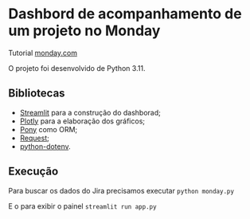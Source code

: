 # Dashbord de acompanhamento de um projeto no Monday

Tutorial [monday.com](https://support.monday.com/hc/en-us/articles/360013483119-API-Quickstart-Tutorial-Python#)

O projeto foi desenvolvido de Python 3.11.

## Bibliotecas

- [Streamlit](https://streamlit.io/) para a construção do dashborad;
- [Plotly](https://plotly.com/python/) para a elaboração dos gráficos;
- [Pony](https://ponyorm.org/) como ORM;
- [Request](https://requests.readthedocs.io/en/latest/);
- [python-dotenv](https://pypi.org/project/python-dotenv/).

## Execução

Para buscar os dados do Jira precisamos executar ``` python monday.py ```

E o para exibir o painel ``` streamlit run app.py ```
